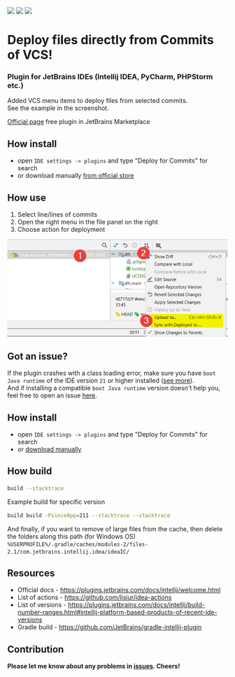 
<p>
<a href="https://plugins.jetbrains.com/plugin/14091/"><img src="https://img.shields.io/jetbrains/plugin/r/rating/14091"/></a>
<a href="https://plugins.jetbrains.com/plugin/14091/"><img src="https://img.shields.io/jetbrains/plugin/v/14091?label=version"/></a>
<a href="/LICENSE"><img src="https://img.shields.io/github/license/vyach-vasiliev/intellij-deploy-for-commits"/></a>
</p>

<!-- Plugin description -->

# Deploy files directly from Commits of VCS!
### Plugin for JetBrains IDEs (Intellij IDEA, PyCharm, PHPStorm etc.)
Added VCS menu items to deploy files from selected commits.\
See the example in the screenshot.

[Official page](https://plugins.jetbrains.com/plugin/14091/) free plugin in JetBrains Marketplace


## How install
- open `IDE settings -> plugins` and type "Deploy for Commits" for search
- or download manually [from official store](https://plugins.jetbrains.com/plugin/14091/)

## How use
1. Select line/lines of commits
2. Open the right menu in the file panel on the right
3. Choose action for deployment

![alt text](https://raw.githubusercontent.com/vyach-vasiliev/intellij-deploy-for-commits/refs/heads/main/images/example-min.png "Example")

## Got an issue?
If the plugin crashes with a class loading error, make sure you have `boot Java runtime` of the IDE version `21` or higher installed ([see more](https://www.jetbrains.com/help/idea/switching-boot-jdk.html)).\
And if installing a compatible `boot Java runtime` version doesn't help you, feel free to open an issue [here](/../../issues).

<!-- Plugin description end -->

## How install
- open `IDE settings -> plugins` and type "Deploy for Commits" for search
- or [download manually](https://plugins.jetbrains.com/plugin/14091/)

## How build
```sh
build --stacktrace
```

Example build for specific version
```sh
build build -PsinceApp=211 --stacktrace --stacktrace
```

And finally, if you want to remove of large files from the cache, then delete the folders along this path (for Windows OS)
`%USERPROFILE%/.gradle/caches/modules-2/files-2.1/com.jetbrains.intellij.idea/ideaIC/`

## Resources
- Official docs - https://plugins.jetbrains.com/docs/intellij/welcome.html
- List of actions - https://github.com/lisiur/idea-actions
- List of versions - https://plugins.jetbrains.com/docs/intellij/build-number-ranges.html#intellij-platform-based-products-of-recent-ide-versions
- Gradle build - https://github.com/JetBrains/gradle-intellij-plugin

## Contribution
**Please let me know about any problems in [issues](/../../issues). Cheers!**
